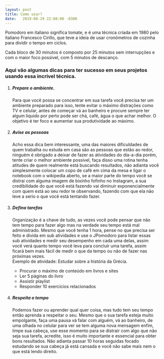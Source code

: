 ```yaml
---
layout: post
title: Como usar?
date:   2019-08-29 22:08:00 -0300
---
```




Pomodoro em italiano significa tomate, e é uma técnica criada em 1980 pelo italiano Francesco Cirillo, que teve a ideia de usar cronômetros de cozinha para dividir o tempo em ciclos.

Cada bloco de 30 minutos é composto por 25 minutos sem interrupções e com o maior foco possivel, com 5 minutos de descanço.

<h3>Aqui vão algumas dicas para ter sucesso em seus projetos usando essa incrivel técnica.</h3>
<ol>
    <li><h5>Prepare o ambiente.</h5></li>
    Para que você possa se concentrar em sua tarefa você precisa ter um ambiente preparado para isso, tente evitar o máximo distrações como TV e celular, antes de começar vá ao banheiro e procure sempre ter algum liquido por perto pode ser chá, café, água o que achar melhor. O objetivo é ter foco e aumentar sua produtividade ao máximo.
    <li><h5>Avise as pessoas</h5></li>
    Acho essa dica bem interessante, uma das maiores dificuldades de quem trabalha ou estuda em casa são as pessoas que estão ao redor,
    ninguém é obrigado a deixar de fazer as atividades do dia-a-dia porém, tente criar o melhor ambiente possivel, faça disso uma rotina
    tenha atitudes de quem realmente está buscando resultados, não adianta você simplesmente colocar um copo de café em cima da mesa e ligar o notebook com o  wikipedia aberto,
    se a maior parte do tempo você se distrai com alguma imagem de bixinho fofinho no Instagram, a sua credibilidade do que você está fazendo vai diminuir exponencialmente com quem está ao seu redor te observando, fazendo com que ela não leve a serio o que você está tentando fazer.
    <li><h5>Defina tarefas</h5></li>
    Organização é a chave de tudo, as vezes você pode pensar que não tem tempo para fazer algo mas na verdade seu tempo está mal administrado.
    Mesmo que você tenha 1 hora, pense no que precisa ser feito e divida em sub atividades e use o JPomodoro para listar essas sub atividades e medir seu desempenho em cada uma delas,
    assim você verá quanto tempo você leva para concluir uma tarefa, assim ficará bem mais fácil de medir o que da tempo ou não de fazer nas próximas vezes.<br>
    Exemplo de atividade: Estudar sobre a história da Grécia.
    <ul>
        <li>Procurar o máximo de conteúdo em livros e sites</li>
        <li>Ler 5 páginas do livro</li>
        <li>Assistir playlist</li>
        <li>Responder 10 exercicios relacionados</li>
    </ul>
    <li><h5>Respeita o tempo</h5></li>
    Podemos fazer ou aprender qual quer coisa, mas tudo tem seu tempo então aprenda a respeitar o seu. Mesmo que o sua tarefa esteja muito empolgante,
    faça uma pausa vá falar com alguém, vá ao banheiro, de uma olhada no celular para ver se tem alguma nova mensagem enfim, limpe sua cabeça, use esse momento
    para se distrair com algo que não seja sua tarefa, acredite, isso é muito importante e essencial para obter bons resultados. Não adianta passar 10 horas seguidas
    focado estudando se sua cabeça já está cansada e você não sabe mais nem o que está lendo direito.

</ol>